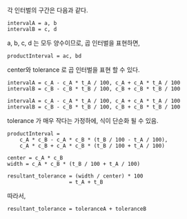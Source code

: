 각 인터벌의 구간은 다음과 같다.
```
intervalA = a, b
intervalB = c, d
```
a, b, c, d 는 모두 양수이므로, 곱 인터벌을 표현하면,

```
productInterval = ac, bd
```

center와 tolerance 로 곱 인터벌을 표현 할 수 있다.

```
intervalA = c_A - c_A * t_A / 100, c_A + c_A * t_A / 100  
intervalB = c_B - c_B * t_B / 100, c_B + c_B * t_B / 100  

intervalA = c_A - c_A * t_A / 100, c_A + c_A * t_A / 100  
intervalB = c_B - c_B * t_B / 100, c_B + c_B * t_B / 100
```

tolerance 가 매우 작다는 가정하에, 식이 단순화 될 수 있음. 

```
productInterval = 
    c_A * c_B - c_A * c_B * (t_B / 100 - t_A / 100),  
    c_A * c_B + c_A * c_B * (t_B / 100 + t_A / 100)
```
```
center = c_A * c_B
width = c_A * c_B * (t_B / 100 + t_A / 100)

resultant_tolerance = (width / center) * 100
                    = t_A + t_B
```
따라서,
```
resultant_tolerance = toleranceA + toleranceB
```
